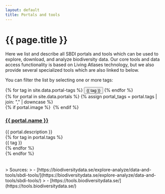 ```yaml
---
layout: default
title: Portals and tools
---
```

# {{ page.title }}

Here we list and describe all SBDI portals and tools which can be used to explore, download, and analyze biodiversity data. Our core tools and data access functionality is based on Living Atlases technology, but we also provide several specialized tools which are also linked to below.

You can filter the list by selecting one or more tags:
<div class="mb-4 space-x-1">
  {% for tag in site.data.portal-tags %}
    <button data-filter="{{ tag | downcase }}" class="px-3 py-1 mb-2 rounded-full bg-gray-200 text-gray-700 text-nowrap cursor-pointer">{{ tag }}</button>
  {% endfor %}
</div>

<div class="mt-8 grid grid-cols-1 lg:grid-cols-2 gap-6">
{% for portal in site.data.portals %}
  {% assign portal_tags = portal.tags | join: "," | downcase %}
  <article class="flex flex-col shadow-md cursor-pointer hover:bg-slate-100 rounded-lg" onclick="location.href='{{ portal.link }}';" data-tags="{{ portal_tags }}">
    {% if portal.image %}
      <img src="/uploads/portals/{{ portal.image }}" class="h-48 {% if portal.image-full-width %}w-full rounded-t-lg{% else %}m-auto{% endif %}" alt="">
    {% endif %}
    <div class="flex-grow mx-4 my-2">
      <h3><a href="{{ portal.link }}" class="no-underline">{{ portal.name }}</a></h3>
      <div class="tool-description mb-1 text-slate-700">{{ portal.description }}</div>
    </div>
    <div class="mx-4 mb-4 text-sm">
      {% for tag in portal.tags %}
        <div class="inline px-3 py-1 mb-1 rounded-full bg-gray-200 text-gray-700 text-nowrap">{{ tag }}</div>
      {% endfor %}
    </div>
  </article>
{% endfor %}
</div>

<br>
<br>
> Sources:
> - [https://biodiversitydata.se/explore-analyze/data-and-tools/sbdi-tools/](https://biodiversitydata.se/explore-analyze/data-and-tools/sbdi-tools/)
> - [https://tools.biodiversitydata.se/](https://tools.biodiversitydata.se/)

<script>
  document.addEventListener("DOMContentLoaded", () => {
    const filterButtons = document.querySelectorAll("[data-filter]");
    const portals = document.querySelectorAll("[data-tags]");

    let activeFilters = new Set();

    filterButtons.forEach(btn => {
      btn.addEventListener("click", () => {
        const tag = btn.dataset.filter;

        if (activeFilters.has(tag)) {
          activeFilters.delete(tag);
          btn.classList.remove("bg-blue-600", "text-white");
          btn.classList.add("bg-gray-200", "text-gray-700");
        } else {
          activeFilters.add(tag);
          btn.classList.add("bg-blue-600", "text-white");
          btn.classList.remove("bg-gray-200", "text-gray-700");
        }

        portals.forEach(portal => {
          const tags = portal.dataset.tags.split(",");
          // check if all activeFilters are included
          const visible = [...activeFilters].every(f => tags.includes(f));
          portal.style.display = visible || activeFilters.size === 0 ? "" : "none";
        });
      });
    });
  });
</script>